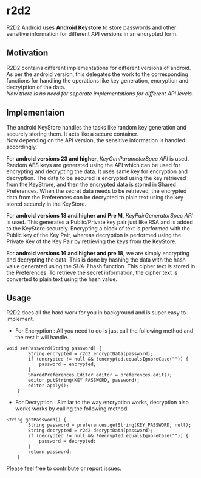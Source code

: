 # r2d2

R2D2 Android uses **Android Keystore** to store passwords and other sensitive information for different API versions in an encrypted form.  

## Motivation

R2D2 contains different implementations for different versions of android. As per the android version, this delegates the work to the corresponding functions for handling the operations like key generation, encryption and decrytption of the data.  
*Now there is no need for separate implementations for different API levels.*

## Implementaion
The android KeyStore handles the tasks like random key generation and securely storing them. It acts like a secure container.  
Now depending on the API version, the sensitive information is handled accordingly.  

For **android versions 23 and higher**, *KeyGenParameterSpec API* is used. Random AES keys are generated using the API which can be used for encrypting and decrypting the data. It uses same key for encryption and decryption. The data to be secured is encrypted using the key retrieved from the KeyStrore, and then the encrypted data is stored in Shared Preferences. When the secret data needs to be retrieved, the encrypted data from the Preferences can be decrypted to plain text using the key stored securely in the KeyStore.  

For **android versions 18 and higher and Pre M**, *KeyPairGeneratorSpec API* is used. This generates a Public/Private key pair just like RSA and is added to the KeyStore securely. Encrypting a block of text is performed with the Public key of the Key Pair, whereas decryption is performed using the Private Key of the Key Pair by retrieving the keys from the KeyStore.  

For **android versions 16 and higher and pre 18**, we are simply encrypting and decrypting the data. This is done by hashing the data with the hash value generated using the *SHA-1* hash function. This cipher text is stored in the Preferences. To retrieve the secret information, the cipher text is converted to plain text using the hash value.  

## Usage
R2D2 does all the hard work for you in background and is super easy to implement. 

* For Encryption : All you need to do is just call the following method and the rest it will handle. 

```
void setPassword(String password) {
        String encrypted = r2d2.encryptData(password);
        if (encrypted != null && !encrypted.equalsIgnoreCase("")) {
            password = encrypted;
        }
        SharedPreferences.Editor editor = preferences.edit();
        editor.putString(KEY_PASSWORD, password);
        editor.apply();
    }
```  

* For Decryption : Similar to the way encryption works, decryption also works works by calling the following method.  

```
String getPassword() {
        String password = preferences.getString(KEY_PASSWORD, null);
        String decrypted = r2d2.decryptData(password);
        if (decrypted != null && !decrypted.equalsIgnoreCase("")) {
            password = decrypted;
        }
        return password;
    }
```
Please feel free to contribute or report issues.

